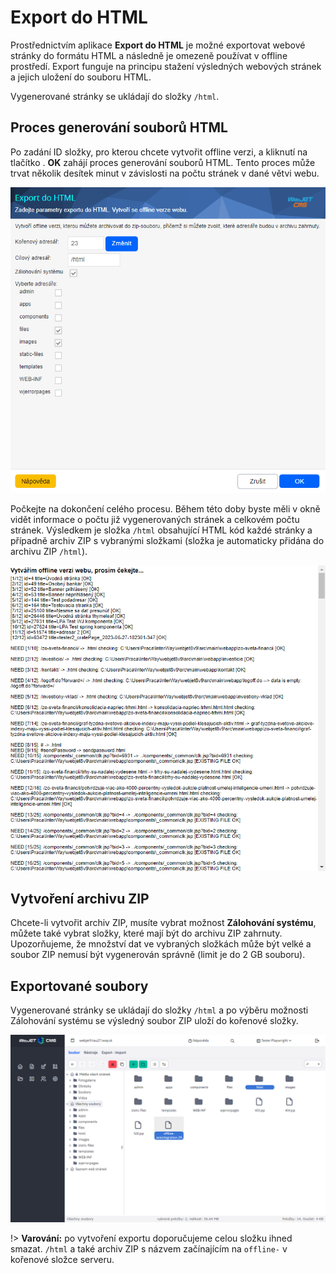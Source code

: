 # Export do HTML

Prostřednictvím aplikace **Export do HTML** je možné exportovat webové stránky do formátu HTML a následně je omezeně používat v offline prostředí. Export funguje na principu stažení výsledných webových stránek a jejich uložení do souboru HTML.

Vygenerované stránky se ukládají do složky `/html`.

## Proces generování souborů HTML

Po zadání ID složky, pro kterou chcete vytvořit offline verzi, a kliknutí na tlačítko . **OK** zahájí proces generování souborů HTML. Tento proces může trvat několik desítek minut v závislosti na počtu stránek v dané větvi webu.

![](export-to-html.png)

Počkejte na dokončení celého procesu. Během této doby byste měli v okně vidět informace o počtu již vygenerovaných stránek a celkovém počtu stránek. Výsledkem je složka `/html` obsahující HTML kód každé stránky a případně archiv ZIP s vybranými složkami (složka je automaticky přidána do archivu ZIP `/html`).

![](report.png)

## Vytvoření archivu ZIP

Chcete-li vytvořit archiv ZIP, musíte vybrat možnost **Zálohování systému**, můžete také vybrat složky, které mají být do archivu ZIP zahrnuty. Upozorňujeme, že množství dat ve vybraných složkách může být velké a soubor ZIP nemusí být vygenerován správně (limit je do 2 GB souboru).

## Exportované soubory

Vygenerované stránky se ukládají do složky `/html` a po výběru možnosti Zálohování systému se výsledný soubor ZIP uloží do kořenové složky.

![](exported-files.png)

!> **Varování:** po vytvoření exportu doporučujeme celou složku ihned smazat. `/html` a také archiv ZIP s názvem začínajícím na `offline-` v kořenové složce serveru.
